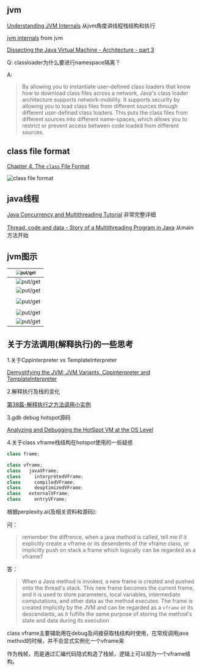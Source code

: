 ## jvm

[Understanding JVM Internals](https://archive.is/no6uZ) 从jvm角度讲线程栈结构和执行

[jvm internals](https://blog.jamesdbloom.com/JVMInternals.html) from jvm

[Dissecting the Java Virtual Machine - Architecture - part 3](https://martin-toshev.com/index.php/software-engineering/architectures/80-dissecting-the-java-virtual-machine)



Q: classloader为什么要进行namespace隔离？

A: 

> By allowing you to instantiate user-defined class loaders that know how to download class files across a network, Java's class loader architecture supports network-mobility. It supports security by allowing you to load class files from different sources through different user-defined class loaders. This puts the class files from different sources into different name-spaces, which allows you to restrict or prevent access between code loaded from different sources.



## class file format

[Chapter 4. The `class` File Format](https://docs.oracle.com/javase/specs/jvms/se8/html/jvms-4.html#jvms-4.7)

![class file format](https://user-images.githubusercontent.com/2216435/285096072-36305922-a3c5-40ba-903d-dd31c7dd091c.png)



## java线程

[Java Concurrency and Multithreading Tutorial](http://tutorials.jenkov.com/java-concurrency/index.html) 非常完整详细

[Thread, code and data - Story of a Multithreading Program in Java](https://javarevisited.blogspot.com/2019/02/thread-code-and-data-how-multithreading-java-program-execute.html) 从main 方法开始



## jvm图示

|      | <img src="https://github.com/aristotle0x01/en-route/assets/2216435/cd228cba-105d-4622-b42b-c3c2b6b908f7" alt="put/get" style="zoom:70%; float: left;" /> |
| ---- | ------------------------------------------------------------ |
|      | <img src="https://github.com/aristotle0x01/en-route/assets/2216435/9e485ec9-ab0e-4667-8a3c-aedefc71cac1" alt="put/get" style="zoom:90%; float: left;" /> |
|      | <img src="https://github.com/aristotle0x01/en-route/assets/2216435/584083ca-7751-4d9e-b87b-c3b4c9b60e94" alt="put/get" style="zoom:90%; float: left;" /> |
|      |                                                              |
|      | <img src="https://github.com/aristotle0x01/en-route/assets/2216435/542dc011-e705-4bcc-af0e-268946abe77a" alt="put/get" style="zoom:90%; float: left;" /> |
|      |                                                              |
|      | <img src="https://github.com/aristotle0x01/en-route/assets/2216435/edc2651a-9650-4d26-a944-1ae1675dc038" alt="put/get" style="zoom:90%; float: left;" /> |
|      | <img src="https://github.com/aristotle0x01/en-route/assets/2216435/7ce5d531-3cfa-4a5e-b714-cca0632450ab" alt="put/get" style="zoom:90%; float: left;" /> |

## 关于方法调用(解释执行)的一些思考

1.关于Cppinterpreter vs TemplateInterpreter

[Demystifying the JVM: JVM Variants, Cppinterpreter and TemplateInterpreter](https://metebalci.com/blog/demystifying-the-jvm-jvm-variants-cppinterpreter-and-templateinterpreter/)

2.解释执行及栈的变化

[第38篇-解释执行之方法调用小实例](https://www.cnblogs.com/mazhimazhi/p/15523953.html)

3.gdb debug hotspot源码

[Analyzing and Debugging the HotSpot VM at the OS Level](https://www.progdoc.de/papers/JavaOne2014/javaone2014_con3138.html)

4.关于class vframe栈结构在hotspot使用的一些疑惑

```c++
class frame;

class vframe;
class   javaVFrame;
class     interpretedVFrame;
class     compiledVFrame;
class     deoptimizedVFrame;
class   externalVFrame;
class     entryVFrame;
```

根据perplexity.ai(及相关资料和源码):

问：

>remember the diffrence, when a java method is called,  tell me if it explicitly create a vframe or its desendents of the vframe class, or implicitly push on stack a frame which logically can be regarded as a vframe?

答：

> When a Java method is invoked, a new frame is created and pushed onto the thread's stack. This new frame becomes the current frame, and it is used to store parameters, local variables, intermediate computations, and other data as the method executes. The frame is created implicitly by the JVM and can be regarded as a `vframe` or its descendants, as it fulfills the same purpose of storing the method's state and data during its execution

class vframe主要辅助用在debug及间接获取栈结构时使用，在常规调用java method的时候，并不会显式实例化一个vframe来

作为栈帧，而是通过汇编代码隐式构造了栈帧，逻辑上可以视为一个vframe结构。
